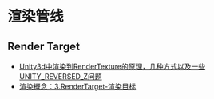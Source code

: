 # 渲染管线

## Render Target

- [Unity3d中渲染到RenderTexture的原理，几种方式以及一些UNITY_REVERSED_Z问题](https://blog.csdn.net/leonwei/article/details/54972653)
- [渲染概念：3.RenderTarget-渲染目标](https://zhuanlan.zhihu.com/p/77783399)

